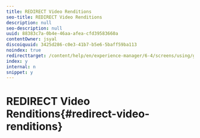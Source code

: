 ```yaml
---
title: REDIRECT Video Renditions
seo-title: REDIRECT Video Renditions
description: null
seo-description: null
uuid: 88383c7a-0b4e-46aa-afea-cfd39583660a
contentOwner: jsyal
discoiquuid: 3425d286-c0e3-41b7-b5e6-5baff59ba113
noindex: true
redirecttarget: /content/help/en/experience-manager/6-4/screens/using/generating-renditions
index: y
internal: n
snippet: y
---
```


# REDIRECT Video Renditions{#redirect-video-renditions}

